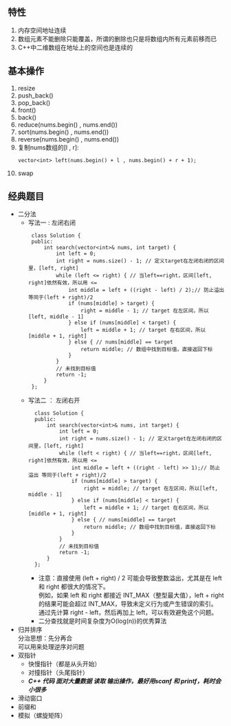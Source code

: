 ## 特性
1. 内存空间地址连续
2. 数组元素不能删除只能覆盖，所谓的删除也只是将数组内所有元素前移而已
3. C++中二维数组在地址上的空间也是连续的
## 基本操作
1. resize
2. push_back()
3. pop_back()
4. front()
5. back()
6. reduce(nums.begin() , nums.end())
7. sort(nums.begin() , nums.end())
8. reverse(nums.begin() , nums.end())
9. 复制nums数组的[l , r]:
    ```
    vector<int> left(nums.begin() + l , nums.begin() + r + 1);
    ```
10. swap
## 经典题目
- 二分法
  - 写法一 : 左闭右闭
     ```
      class Solution {
      public:
          int search(vector<int>& nums, int target) {
              int left = 0;
              int right = nums.size() - 1; // 定义target在左闭右闭的区间里，[left, right]
              while (left <= right) { // 当left==right，区间[left, right]依然有效，所以用 <=
                  int middle = left + ((right - left) / 2);// 防止溢出 等同于(left + right)/2
                  if (nums[middle] > target) {
                      right = middle - 1; // target 在左区间，所以[left, middle - 1]
                  } else if (nums[middle] < target) {
                      left = middle + 1; // target 在右区间，所以[middle + 1, right]
                  } else { // nums[middle] == target
                      return middle; // 数组中找到目标值，直接返回下标
                  }
              }
              // 未找到目标值
              return -1;
          }
      };
     ```
  - 写法二 ： 左闭右开   
    ```
      class Solution {
      public:
          int search(vector<int>& nums, int target) {
              int left = 0;
              int right = nums.size() - 1; // 定义target在左闭右闭的区间里，[left, right]
              while (left < right) { // 当left==right，区间[left, right]依然有效，所以用 <=
                  int middle = left + ((right - left) >> 1);// 防止溢出 等同于(left + right)/2
                  if (nums[middle] > target) {
                      right = middle; // target 在左区间，所以[left, middle - 1]
                  } else if (nums[middle] < target) {
                      left = middle + 1; // target 在右区间，所以[middle + 1, right]
                  } else { // nums[middle] == target
                      return middle; // 数组中找到目标值，直接返回下标
                  }
              }
              // 未找到目标值
              return -1;
          }
      };
     ```
    - 注意：直接使用 (left + right) / 2 可能会导致整数溢出，尤其是在 left 和 right 都很大的情况下。  
      例如，如果 left 和 right 都接近 INT_MAX（整型最大值），left + right 的结果可能会超过 INT_MAX，导致未定义行为或产生错误的索引。  
      通过先计算 right - left，然后再加上 left，可以有效避免这个问题。
    - 二分查找就是时间复杂度为O(log(n))的优秀算法
- 归并排序  
    分治思想：先分再合  
    可以用来处理逆序对问题
- 双指针
  - 快慢指针（都是从头开始）
  - 对撞指针（头尾指针）
  - ***C++ 代码 面对大量数据 读取 输出操作，最好用scanf 和 printf，耗时会小很多***
- 滑动窗口
- 前缀和
- 模拟（螺旋矩阵）
